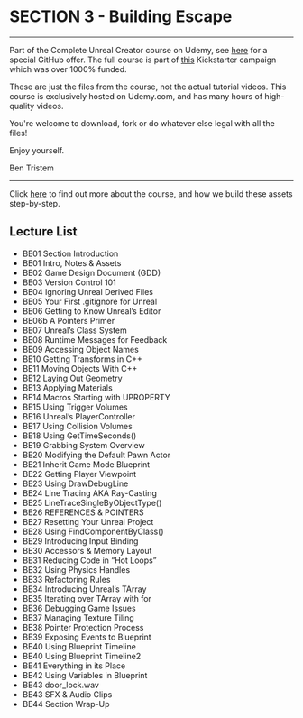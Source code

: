 # SECTION 3 - Building Escape
****

Part of the Complete Unreal Creator course on Udemy, see [here](https://www.udemy.com/unrealcourse?couponCode=GitHubSpecial) for a special GitHub offer. The full course is part of [this](https://www.kickstarter.com/projects/bentristem/learn-to-make-video-games-unreal-developer-course) Kickstarter campaign which was over 1000% funded.

These are just the files from the course, not the actual tutorial videos. This course is exclusively hosted on Udemy.com, and has many hours of high-quality videos.

You're welcome to download, fork or do whatever else legal with all the files!

Enjoy yourself.

Ben Tristem

---
Click [here](https://www.udemy.com/unrealcourse?couponCode=GitHubSpecial) to find out more about the course, and how we build these assets step-by-step.

## Lecture List
* BE01 Section Introduction
* BE01 Intro, Notes & Assets
* BE02 Game Design Document (GDD)
* BE03 Version Control 101
* BE04 Ignoring Unreal Derived Files
* BE05 Your First .gitignore for Unreal
* BE06 Getting to Know Unreal’s Editor
* BE06b A Pointers Primer
* BE07 Unreal’s Class System
* BE08 Runtime Messages for Feedback
* BE09 Accessing Object Names
* BE10 Getting Transforms in C++
* BE11 Moving Objects With C++
* BE12 Laying Out Geometry
* BE13 Applying Materials
* BE14 Macros Starting with UPROPERTY
* BE15 Using Trigger Volumes
* BE16 Unreal’s PlayerController
* BE17 Using Collision Volumes
* BE18 Using GetTimeSeconds()
* BE19 Grabbing System Overview
* BE20 Modifying the Default Pawn Actor
* BE21 Inherit Game Mode Blueprint
* BE22 Getting Player Viewpoint
* BE23 Using DrawDebugLine
* BE24 Line Tracing AKA Ray-Casting
* BE25 LineTraceSingleByObjectType()
* BE26 REFERENCES & POINTERS
* BE27 Resetting Your Unreal Project
* BE28 Using FindComponentByClass()
* BE29 Introducing Input Binding
* BE30 Accessors & Memory Layout
* BE31 Reducing Code in “Hot Loops”
* BE32 Using Physics Handles
* BE33 Refactoring Rules
* BE34 Introducing Unreal’s TArray
* BE35 Iterating over TArray with for
* BE36 Debugging Game Issues
* BE37 Managing Texture Tiling
* BE38 Pointer Protection Process
* BE39 Exposing Events to Blueprint
* BE40 Using Blueprint Timeline
* BE40 Using Blueprint Timeline2
* BE41 Everything in its Place
* BE42 Using Variables in Blueprint
* BE43 door_lock.wav
* BE43 SFX & Audio Clips
* BE44 Section Wrap-Up
